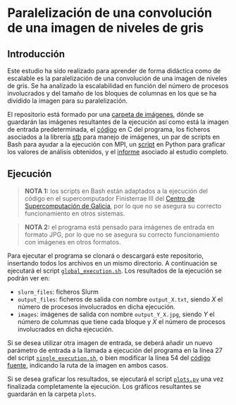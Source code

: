 # Paralelización de una convolución de una imagen de niveles de gris

## Introducción
Este estudio ha sido realizado para aprender de forma didáctica como de escalable es la paralelización de una convolución de una imagen de niveles de gris. Se ha analizado la escalabilidad en función del número de procesos involucrados y del tamaño de los bloques de columnas en los que se ha dividido la imagen para su paralelización.

El repositorio está formado por una [carpeta de imágenes](images), dónde se guardarán las imágenes resultantes de la ejecución así como está la imagen de entrada predeterminada, el [código](parallel_conv.c) en C del programa, los ficheros asociados a la librería [stb](https://github.com/nothings/stb) para manejo de imágenes, un par de scripts en Bash para ayudar a la ejecución con MPI, un [script](plots.py) en Python para graficar los valores de análisis obtenidos, y el [informe](Informe.pdf) asociado al estudio completo.


## Ejecución
> **NOTA 1:**  los scripts en Bash están adaptados a la ejecución del código en el supercomputador Finisterrae III del [Centro de Supercomputación de Galicia](https://www.cesga.es/), por lo que no se asegura su correcto funcionamiento en otros sistemas.

> **NOTA 2:** el programa está pensado para imágenes de entrada en formato JPG, por lo que no se asegura su correcto funcionamiento con imágenes en otros formatos.

Para ejecutar el programa se clonará o descargará este repositorio, insertando todos los archivos en un mismo directorio. A continuación se ejecutará el script [`global_execution.sh`](global_execution.sh). Los resultados de la ejecución se podrán ver en:
* `slurm_files`: ficheros Slurm
* `output_files`: ficheros de salida con nombre `output_X.txt`, siendo _X_ el número de procesos involucrados en dicha ejecución.
* `images`: imágenes de salida con nombre `output_Y_X.jpg`, siendo _Y_ el número de columnas que tiene cada bloque y _X_ el número de procesos involucrados en dicha ejecución.

Si se desea utilizar otra imagen de entrada, se deberá añadir un nuevo parámetro de entrada a la llamada a ejecución del programa en la línea 27 del script [`single_execution.sh`](single_execution.sh), o bien modificar la línea 54 del [código fuente](parallel_conv.c), indicando la ruta de la imagen en ambos casos.

Si se desea graficar los resultados, se ejecutará el script [`plots.py`](plots.py) una vez finalizada completamente la ejecución. Los gráficos resultantes se guardarán en la carpeta `plots`.
